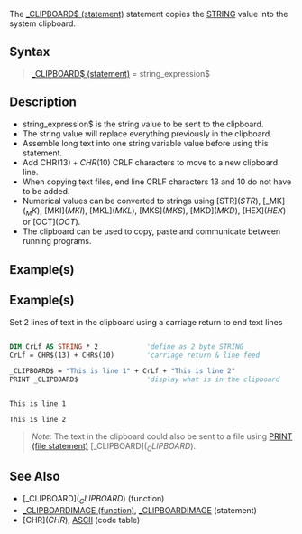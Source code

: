 The [_CLIPBOARD$ (statement)](_CLIPBOARD$ (statement)) statement copies the [STRING](STRING) value into the system clipboard.


## Syntax

> [_CLIPBOARD$ (statement)](_CLIPBOARD$ (statement)) = string_expression$


## Description

* string_expression$ is the string value to be sent to the clipboard.
* The string value will replace everything previously in the clipboard.
* Assemble long text into one string variable value before using this statement.
* Add CHR$(13) + CHR$(10) CRLF characters to move to a new clipboard line.
* When copying text files, end line CRLF characters 13 and 10 do not have to be added.
* Numerical values can be converted to strings using [STR$](STR$), [_MK$](_MK$), [MKI$](MKI$), [MKL$](MKL$), [MKS$](MKS$), [MKD$](MKD$), [HEX$](HEX$) or [OCT$](OCT$).
* The clipboard can be used to copy, paste and communicate between running programs.


## Example(s)

## Example(s)
 Set 2 lines of text in the clipboard using a carriage return to end text lines

```vb

DIM CrLf AS STRING * 2            'define as 2 byte STRING
CrLf = CHR$(13) + CHR$(10)        'carriage return & line feed 

_CLIPBOARD$ = "This is line 1" + CrLf + "This is line 2" 
PRINT _CLIPBOARD$                 'display what is in the clipboard


```

```text

This is line 1

This is line 2

```

> *Note:* The text in the clipboard could also be sent to a file using [PRINT (file statement)](PRINT (file statement)) [_CLIPBOARD$](_CLIPBOARD$).


## See Also

* [_CLIPBOARD$](_CLIPBOARD$) (function)
* [_CLIPBOARDIMAGE (function)](_CLIPBOARDIMAGE (function)), [_CLIPBOARDIMAGE](_CLIPBOARDIMAGE) (statement)
* [CHR$](CHR$), [ASCII](ASCII) (code table)





